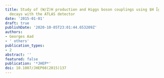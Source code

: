 ```yaml
---
title: Study of (W/Z)H production and Higgs boson couplings using $H i̊ghtarrow WW^*$
  decays with the ATLAS detector
date: '2015-01-01'
draft: true
publishDate: '2020-10-05T23:01:44.653209Z'
authors:
- Georges Aad
- ' others'
publication_types:
- 2
abstract: ''
featured: false
publication: '*JHEP*'
doi: 10.1007/JHEP08(2015)137
---
```


